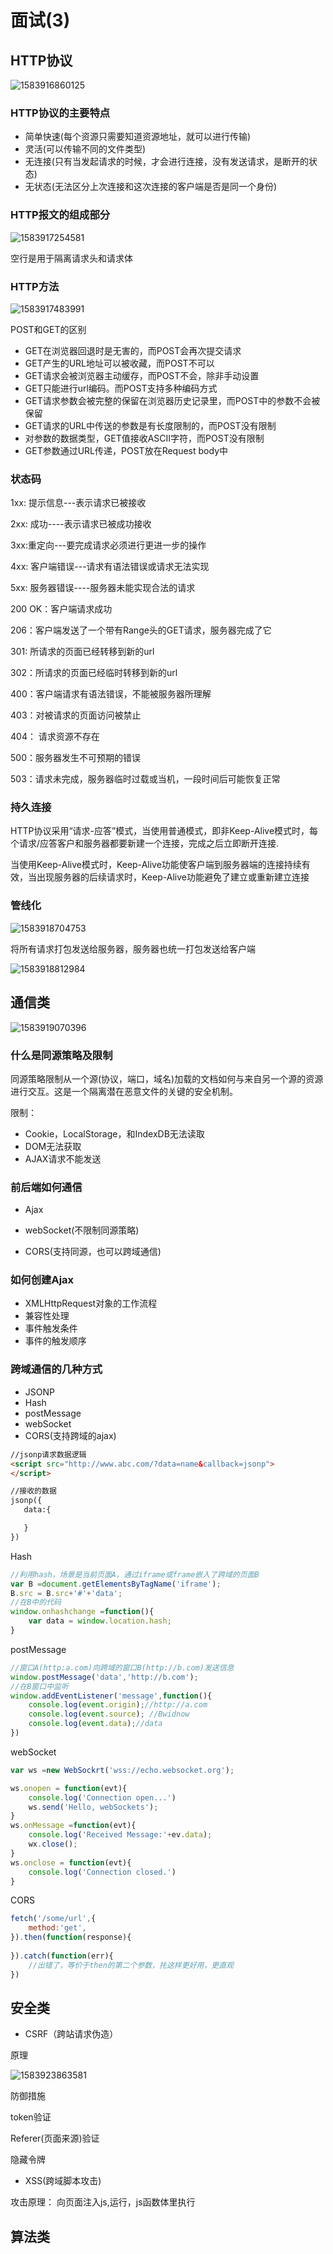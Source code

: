 # 面试(3)

## HTTP协议

![1583916860125](C:\Users\刘如刚\AppData\Roaming\Typora\typora-user-images\1583916860125.png)

### HTTP协议的主要特点

+ 简单快速(每个资源只需要知道资源地址，就可以进行传输)
+ 灵活(可以传输不同的文件类型)
+ 无连接(只有当发起请求的时候，才会进行连接，没有发送请求，是断开的状态)
+ 无状态(无法区分上次连接和这次连接的客户端是否是同一个身份)

### HTTP报文的组成部分

![1583917254581](C:\Users\刘如刚\AppData\Roaming\Typora\typora-user-images\1583917254581.png)

空行是用于隔离请求头和请求体

### HTTP方法

![1583917483991](C:\Users\刘如刚\AppData\Roaming\Typora\typora-user-images\1583917483991.png)

POST和GET的区别

+ GET在浏览器回退时是无害的，而POST会再次提交请求
+ GET产生的URL地址可以被收藏，而POST不可以
+ GET请求会被浏览器主动缓存，而POST不会，除非手动设置
+ GET只能进行url编码。而POST支持多种编码方式
+ GET请求参数会被完整的保留在浏览器历史记录里，而POST中的参数不会被保留
+ GET请求的URL中传送的参数是有长度限制的，而POST没有限制
+ 对参数的数据类型，GET值接收ASCII字符，而POST没有限制
+ GET参数通过URL传递，POST放在Request body中

### 状态码

1xx: 提示信息---表示请求已被接收

2xx: 成功----表示请求已被成功接收

3xx:重定向---要完成请求必须进行更进一步的操作

4xx: 客户端错误---请求有语法错误或请求无法实现

5xx: 服务器错误----服务器未能实现合法的请求

200 OK：客户端请求成功

206：客户端发送了一个带有Range头的GET请求，服务器完成了它

301: 所请求的页面已经转移到新的url

302：所请求的页面已经临时转移到新的url

400：客户端请求有语法错误，不能被服务器所理解

403：对被请求的页面访问被禁止

404： 请求资源不存在

500：服务器发生不可预期的错误

503：请求未完成，服务器临时过载或当机，一段时间后可能恢复正常

### 持久连接

HTTP协议采用“请求-应答”模式，当使用普通模式，即非Keep-Alive模式时，每个请求/应答客户和服务器都要新建一个连接，完成之后立即断开连接.

当使用Keep-Alive模式时，Keep-Alive功能使客户端到服务器端的连接持续有效，当出现服务器的后续请求时，Keep-Alive功能避免了建立或重新建立连接

### 管线化

![1583918704753](C:\Users\刘如刚\AppData\Roaming\Typora\typora-user-images\1583918704753.png)

将所有请求打包发送给服务器，服务器也统一打包发送给客户端

![1583918812984](C:\Users\刘如刚\AppData\Roaming\Typora\typora-user-images\1583918812984.png)

## 通信类

![1583919070396](C:\Users\刘如刚\AppData\Roaming\Typora\typora-user-images\1583919070396.png)

### 什么是同源策略及限制

同源策略限制从一个源(协议，端口，域名)加载的文档如何与来自另一个源的资源进行交互。这是一个隔离潜在恶意文件的关键的安全机制。

限制：

+ Cookie，LocalStorage，和IndexDB无法读取
+ DOM无法获取
+ AJAX请求不能发送

### 前后端如何通信

+ Ajax

+ webSocket(不限制同源策略)
+ CORS(支持同源，也可以跨域通信)

### 如何创建Ajax

+ XMLHttpRequest对象的工作流程
+ 兼容性处理
+ 事件触发条件
+ 事件的触发顺序

### 跨域通信的几种方式

+ JSONP
+ Hash
+ postMessage
+ webSocket
+ CORS(支持跨域的ajax)

```html
//jsonp请求数据逻辑
<script src="http://www.abc.com/?data=name&callback=jsonp">
</script>

//接收的数据
jsonp({
   data:{

   }
})
```

Hash

```javascript
//利用hash，场景是当前页面A，通过iframe或frame嵌入了跨域的页面B
var B =document.getElementsByTagName('iframe');
B.src = B.src+'#'+'data';
//在B中的代码
window.onhashchange =function(){
    var data = window.location.hash;
}
```

postMessage

```javascript
//窗口A(http:a.com)向跨域的窗口B(http://b.com)发送信息
window.postMessage('data','http://b.com');
//在B窗口中监听
window.addEventListener('message',function(){
    console.log(event.origin);//http://a.com
    console.log(event.source); //Bwidnow
    console.log(event.data);//data
})
```

webSocket

```javascript
var ws =new WebSockrt('wss://echo.websocket.org');

ws.onopen = function(evt){
    console.log('Connection open...')
    ws.send('Hello, webSockets');
}
ws.onMessage =function(evt){
    console.log('Received Message:'+ev.data);
    wx.close();
}
ws.onclose = function(evt){
    console.log('Connection closed.')
}
```

CORS

```javascript
fetch('/some/url',{
    method:'get',
}).then(function(response){
    
}).catch(function(err){
    //出错了，等价于then的第二个参数，扥这样更好用，更直观
})
```

## 安全类

+ CSRF（跨站请求伪造）

原理

![1583923863581](C:\Users\刘如刚\AppData\Roaming\Typora\typora-user-images\1583923863581.png)

防御措施

token验证

Referer(页面来源)验证

隐藏令牌

+ XSS(跨域脚本攻击)

攻击原理： 向页面注入js,运行，js函数体里执行



## 算法类

